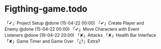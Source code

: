 # Figthing-game.todo

「✔」Project Setup @done (15-04-22 00:00)
「✔」Create Player and Enemy @done (15-04-22 00:00)
「✔」Move Characters with Event Listeners @done (19-04-22 20:00)
「✘」Attacks
「✘」Health Bar Interface
「✘」Game Timer and Game Over
「¿?」Extra?
